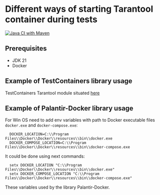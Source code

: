 
# Different ways of starting Tarantool container during tests

[![Java CI with Maven](https://github.com/andrei-punko/tarantool-testcontainers-usage/actions/workflows/maven.yml/badge.svg)](https://github.com/andrei-punko/tarantool-testcontainers-usage/actions/workflows/maven.yml)

## Prerequisites

- JDK 21
- Docker

## Example of TestContainers library usage

TestContainers Tarantool module situated [here](https://github.com/tarantool/cartridge-java-testcontainers)

## Example of Palantir-Docker library usage

For Win OS need to add env variables with path to Docker executable files `docker.exe` and `docker-compose.exe`:

      DOCKER_LOCATION=C:\\Program Files\\Docker\\Docker\\resources\\bin\\docker.exe
      DOCKER_COMPOSE_LOCATION=C:\\Program Files\\Docker\\Docker\\resources\\bin\\docker-compose.exe

  It could be done using next commands:

      setx DOCKER_LOCATION "C:\\Program Files\\Docker\\Docker\\resources\\bin\\docker.exe"
      setx DOCKER_COMPOSE_LOCATION "C:\\Program Files\\Docker\\Docker\\resources\\bin\\docker-compose.exe"

  These variables used by the library Palantir-Docker.
